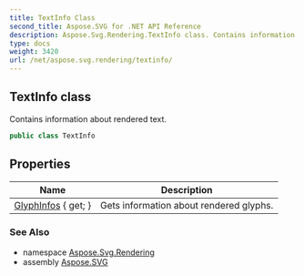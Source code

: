 ```yaml
---
title: TextInfo Class
second_title: Aspose.SVG for .NET API Reference
description: Aspose.Svg.Rendering.TextInfo class. Contains information about rendered text
type: docs
weight: 3420
url: /net/aspose.svg.rendering/textinfo/
---
```

## TextInfo class

Contains information about rendered text.

```csharp
public class TextInfo
```

## Properties

| Name | Description |
| --- | --- |
| [GlyphInfos](../../aspose.svg.rendering/textinfo/glyphinfos/) { get; } | Gets information about rendered glyphs. |

### See Also

* namespace [Aspose.Svg.Rendering](../../aspose.svg.rendering/)
* assembly [Aspose.SVG](../../)
